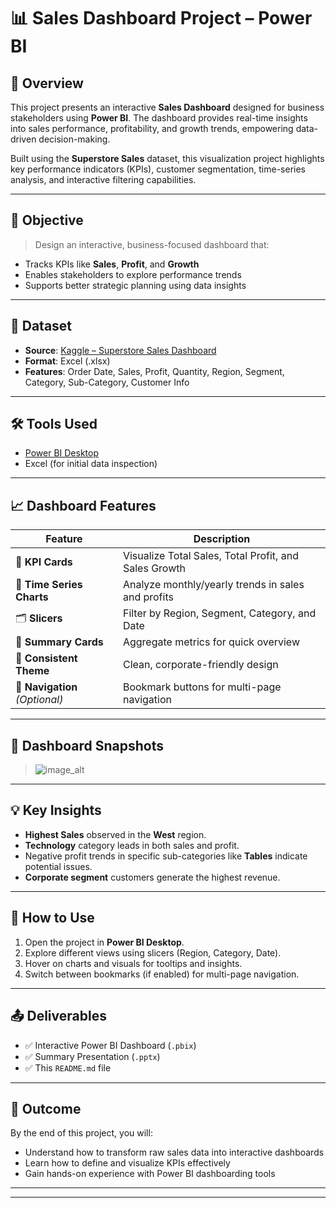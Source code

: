 # 📊 Sales Dashboard Project – Power BI

## 🧾 Overview

This project presents an interactive **Sales Dashboard** designed for business stakeholders using **Power BI**. The dashboard provides real-time insights into sales performance, profitability, and growth trends, empowering data-driven decision-making.

Built using the **Superstore Sales** dataset, this visualization project highlights key performance indicators (KPIs), customer segmentation, time-series analysis, and interactive filtering capabilities.

---

## 📌 Objective

> Design an interactive, business-focused dashboard that:
- Tracks KPIs like **Sales**, **Profit**, and **Growth**
- Enables stakeholders to explore performance trends
- Supports better strategic planning using data insights

---

## 📂 Dataset

- **Source**: [Kaggle – Superstore Sales Dashboard](https://www.kaggle.com)
- **Format**: Excel (.xlsx)
- **Features**: Order Date, Sales, Profit, Quantity, Region, Segment, Category, Sub-Category, Customer Info

---

## 🛠️ Tools Used

- [Power BI Desktop](https://powerbi.microsoft.com/)
- Excel (for initial data inspection)

---

## 📈 Dashboard Features

| Feature | Description |
|--------|-------------|
| 🧮 **KPI Cards** | Visualize Total Sales, Total Profit, and Sales Growth |
| 📅 **Time Series Charts** | Analyze monthly/yearly trends in sales and profits |
| 🗂️ **Slicers** | Filter by Region, Segment, Category, and Date |
| 🧾 **Summary Cards** | Aggregate metrics for quick overview |
| 🎨 **Consistent Theme** | Clean, corporate-friendly design |
| 🧭 **Navigation** *(Optional)* | Bookmark buttons for multi-page navigation |

---

## 📸 Dashboard Snapshots

> ![image_alt]()

---

## 💡 Key Insights

- **Highest Sales** observed in the **West** region.
- **Technology** category leads in both sales and profit.
- Negative profit trends in specific sub-categories like **Tables** indicate potential issues.
- **Corporate segment** customers generate the highest revenue.

---

## 🚀 How to Use

1. Open the project in **Power BI Desktop**.
2. Explore different views using slicers (Region, Category, Date).
3. Hover on charts and visuals for tooltips and insights.
4. Switch between bookmarks (if enabled) for multi-page navigation.

---

## 📤 Deliverables

- ✅ Interactive Power BI Dashboard (`.pbix`)
- ✅ Summary Presentation (`.pptx`)
- ✅ This `README.md` file

---

## 🎯 Outcome

By the end of this project, you will:
- Understand how to transform raw sales data into interactive dashboards
- Learn how to define and visualize KPIs effectively
- Gain hands-on experience with Power BI dashboarding tools

---



---


